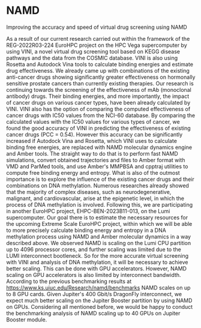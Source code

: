 # NAMD
Improving the accuracy and speed of virtual drug screening using NAMD

As a result of our current research carried out within the framework of the REG-2022R03-224 EuroHPC project on the HPC Vega supercomputer by using VINI, a novel virtual drug screening tool based on KEGG disease pathways and the data from the COSMIC database. VINI is also using Rosetta and Autodock Vina tools to calculate binding energies and estimate drug effectiveness. We already came up with combinations of the existing  anti-cancer drugs showing significantly greater effectiveness on hormonally sensitive prostate cancers than currently existing therapies. Our research is continuing towards the screening of the effectiveness of mAb (monoclonal antibody) drugs.
Their binding energies, and more importantly, the impact of cancer drugs on various cancer types, have been  already calculated by VINI. VINI also has the option of comparing the computed effectiveness of cancer drugs with IC50 values from the NCI-60 database. By comparing the calculated values with the IC50 values for various types of cancer, we found the good accuracy of VINI in predicting the effectiveness of existing cancer drugs (PCC = 0.54). However this accuracy can be significantly increased if Autodock Vina and Rosetta, which VINI uses to calculate binding free energies, are replaced with NAMD molecular dynamics engine and Amber tools. The straight way to do that is to perform fast NAMD simulations, convert  obtained trajectories and files to Amber format with VMD and ParMed tools, and use Amber's MMPBSA and cpptraj utilities to compute free binding energy and entropy. 
What is also of the outmost importance is to explore the influence of the existing cancer drugs and their combinations on DNA methylation. Numerous researches already showed that the majority of complex diseases, such as neurodegenerative, malignant, and cardiovascular, arise at the epigenetic level, in which the process of DNA methylation is involved. Following this, we are participating in another EuroHPC project, EHPC-BEN-2023B11-013, on the Lumi supercomputer. Our goal there is to estimate the necessary resources for the upcoming Extreme Scale EuroHPC project, within which we will be able to more precisely calculate binding energy and entropy in a DNA methylation process using NAMD and Amber molecular dynamics in a way described above.
We observed NAMD is scaling on the Lumi CPU partition up to 4096 processor cores, and further scaling was limited due to the LUMI interconnect bootleneck. So for the more accurate virtual screening with VINI and analysis of DNA methylation, it will be necessary to achieve better scaling. This can be done with GPU accelerators. However, NAMD scaling on GPU accelerators is also limited by interconnect bandwidth. According to the previous benchmarking results at https://www.ks.uiuc.edu/Research/namd/benchmarks NAMD scales on up to 8 GPU cards. Given Jupiter's 400 Gbit/s DragonFly interconnect, we expect much better scaling on the Jupiter Booster partition by using NAMD on GPUs. 
Considering all mentioned before, we would be happy to conduct the benchmarking analysis of NAMD scaling up to 40 GPUs on Jupiter Booster module.

